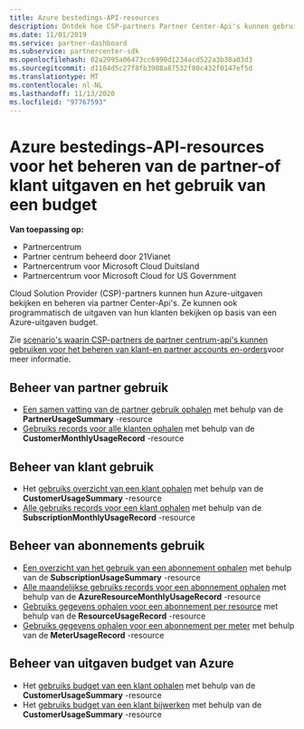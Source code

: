 ```yaml
---
title: Azure bestedings-API-resources
description: Ontdek hoe CSP-partners Partner Center-Api's kunnen gebruiken om de uitgaven en het gebruik van Azure-partners en klanten te bekijken en te beheren op basis van hun budget.
ms.date: 11/01/2019
ms.service: partner-dashboard
ms.subservice: partnercenter-sdk
ms.openlocfilehash: 02a2995a06473cc6990d1234acd522a3b38a03d3
ms.sourcegitcommit: d1104d5c27f8fb3908a87532f80c432f0147ef5d
ms.translationtype: MT
ms.contentlocale: nl-NL
ms.lasthandoff: 11/13/2020
ms.locfileid: "97767593"
---
```

# <a name="azure-spending-api-resources-to-manage-partner-or-customer-spending-and-usage-against-a-budget"></a>Azure bestedings-API-resources voor het beheren van de partner-of klant uitgaven en het gebruik van een budget 

**Van toepassing op:**

- Partnercentrum
- Partner centrum beheerd door 21Vianet
- Partnercentrum voor Microsoft Cloud Duitsland
- Partnercentrum voor Microsoft Cloud for US Government

Cloud Solution Provider (CSP)-partners kunnen hun Azure-uitgaven bekijken en beheren via partner Center-Api's. Ze kunnen ook programmatisch de uitgaven van hun klanten bekijken op basis van een Azure-uitgaven budget.

Zie [scenario's waarin CSP-partners de partner centrum-api's kunnen gebruiken voor het beheren van klant-en partner accounts en-orders](scenarios.md)voor meer informatie.

## <a name="partner-usage-management"></a>Beheer van partner gebruik

- [Een samen vatting van de partner gebruik ophalen](get-a-partner-usage-summary.md) met behulp van de **PartnerUsageSummary** -resource
- [Gebruiks records voor alle klanten ophalen](get-a-customer-s-usage-records.md) met behulp van de **CustomerMonthlyUsageRecord** -resource

## <a name="customer-usage-management"></a>Beheer van klant gebruik

- Het [gebruiks overzicht van een klant ophalen](get-a-customer-usage-summary.md) met behulp van de **CustomerUsageSummary** -resource
- [Alle gebruiks records voor een klant ophalen](get-a-customer-subscription-s-usage-records.md) met behulp van de **SubscriptionMonthlyUsageRecord** -resource

## <a name="subscription-usage-management"></a>Beheer van abonnements gebruik

- [Een overzicht van het gebruik van een abonnement ophalen](get-a-customer-subscription-usage-summary.md) met behulp van de **SubscriptionUsageSummary** -resource
- [Alle maandelijkse gebruiks records voor een abonnement ophalen](get-all-monthly-usage-records-for-a-subscription.md) met behulp van de **AzureResourceMonthlyUsageRecord** -resource
- [Gebruiks gegevens ophalen voor een abonnement per resource](get-a-customer-subscription-resource-usage-records.md) met behulp van de **ResourceUsageRecord** -resource
- [Gebruiks gegevens ophalen voor een abonnement per meter](get-a-customer-subscription-meter-usage-records.md) met behulp van de **MeterUsageRecord** -resource

## <a name="azure-spending-budget-management"></a>Beheer van uitgaven budget van Azure

- Het [gebruiks budget van een klant ophalen](get-a-customer-s-usage-spending-budget.md) met behulp van de **CustomerUsageSummary** -resource
- Het [gebruiks budget van een klant bijwerken](update-a-customer-s-usage-spending-budget.md) met behulp van de **CustomerUsageSummary** -resource
